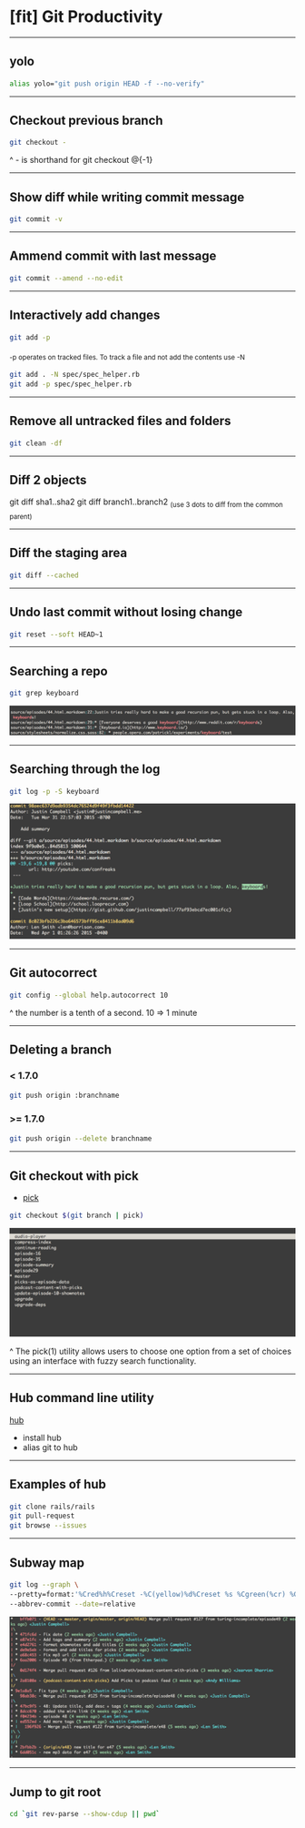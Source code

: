 # [fit] Git Productivity

---

## yolo

```sh
alias yolo="git push origin HEAD -f --no-verify"
```

---

## Checkout previous branch

```sh
git checkout -
```

^ - is shorthand for git checkout @{-1}

---

## Show diff while writing commit message

```sh
git commit -v
```

---

## Ammend commit with last message

```sh
git commit --amend --no-edit
```

---

## Interactively add changes

```sh
git add -p
```

<sub>-p operates on tracked files. To track a file and not add the contents use -N</sub>

```sh
git add . -N spec/spec_helper.rb
git add -p spec/spec_helper.rb
```

---

## Remove all untracked files and folders

```sh
git clean -df
```

---

## Diff 2 objects

git diff sha1..sha2
git diff branch1..branch2 <sub>(use 3 dots to diff from the common parent)</sub>

---

## Diff the staging area

```sh
git diff --cached
```

---

## Undo last commit without losing change

```sh
git reset --soft HEAD~1
```

---

## Searching a repo

```sh
git grep keyboard
```

![inline](./git_grep.png)

---

## Searching through the log

```sh
git log -p -S keyboard
```

![inline](./search_log.png)

---

## Git autocorrect

```sh
git config --global help.autocorrect 10
```

^ the number is a tenth of a second. 10 => 1 minute

---

## Deleting a branch

### < 1.7.0
```sh
git push origin :branchname
```

### >= 1.7.0
```sh
git push origin --delete branchname
```

---

## Git checkout with pick

* [pick](https://github.com/thoughtbot/pick)

```sh
git checkout $(git branch | pick)
```

![inline](./pick.png)

^ The pick(1) utility allows users to choose one option from a set of choices using an interface with fuzzy search functionality.

---

## Hub command line utility

[hub](https://github.com/github/hub)

* install hub
* alias git to hub

---

## Examples of hub

```sh
git clone rails/rails
git pull-request
git browse --issues
```

---

## Subway map

```sh
git log --graph \
--pretty=format:'%Cred%h%Creset -%C(yellow)%d%Creset %s %Cgreen(%cr) %C(bold cyan)<%an>%Creset'\
--abbrev-commit --date=relative
```

![inline](./git_graph.png)

---

## Jump to git root
```sh
cd `git rev-parse --show-cdup || pwd`
```

